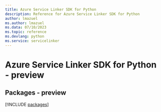 ```yaml
---
title: Azure Service Linker SDK for Python
description: Reference for Azure Service Linker SDK for Python
author: lmazuel
ms.author: lmazuel
ms.data: 07/10/2023
ms.topic: reference
ms.devlang: python
ms.service: servicelinker
---
```

# Azure Service Linker SDK for Python - preview
## Packages - preview
[!INCLUDE [packages](service-linker-index.md)]